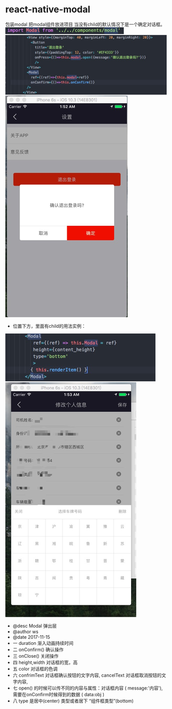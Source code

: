 # react-native-modal
包装modal
把modal组件放进项目
当没有child的默认情况下是一个确定对话框。
 <img src="https://raw.githubusercontent.com/ws199501/react-native-modal/master/%E5%BC%95%E5%85%A5.jpeg" alt="引入"/>
 <img src="https://raw.githubusercontent.com/ws199501/react-native-modal/master/%E9%BB%98%E8%AE%A4.jpeg" alt="默认"/>
 <img src="https://raw.githubusercontent.com/ws199501/react-native-modal/master/WechatIMG3.jpeg" alt="图片1"/>
 * 位置下方，里面有child的用法实例：
 <img src="https://raw.githubusercontent.com/ws199501/react-native-modal/master/child.jpeg" alt="child用法"/>
 <img src="https://raw.githubusercontent.com/ws199501/react-native-modal/master/WechatIMG4.jpeg" alt="图片1"/>
 
 * @desc Modal 弹出层
 * @author ws
 * @date 2017-11-15
 * 一 duration 渐入动画持续时间
 * 二 onConfirm() 确认操作
 * 三 onClose() 关闭操作
 * 四 height,width 对话框的宽，高
 * 五 color 对话框的色调
 * 六 confrimText 对话框确认按钮的文字内容, cancelText 对话框取消按钮的文字内容,
 * 七 open() 的时候可以传不同的内容与属性：对话框内容 ( message:'内容'), 需要在onConfirm时候得到的数据 ( data:obj )
 * 八 type 是居中(center) 类型或者居下 “组件框类型”(bottom)
 
